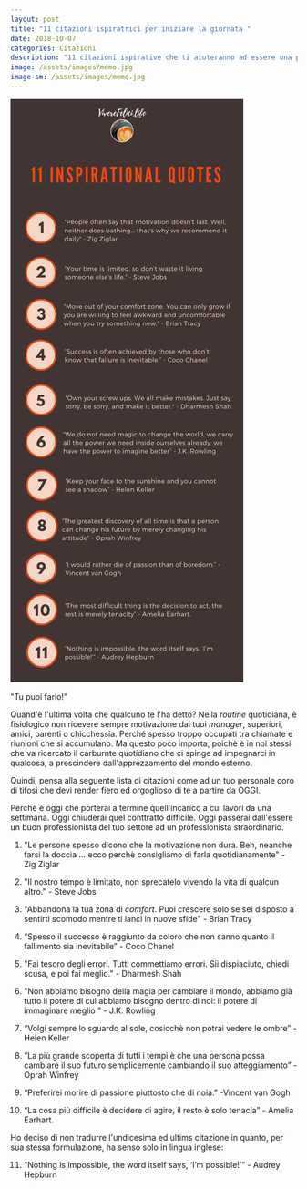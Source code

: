 ```yaml
---
layout: post
title: "11 citazioni ispiratrici per iniziare la giornata "
date: 2018-10-07
categories: Citazioni
description: "11 citazioni ispirative che ti aiuteranno ad essere una persona ed un professionista migliore"
image: /assets/images/memo.jpg
image-sm: /assets/images/memo.jpg
---
```


![](/assets/images/intro.png)  


"Tu puoi farlo!"

Quand'è l'ultima volta che qualcuno te l'ha detto?
Nella _routine_ quotidiana, è fisiologico non ricevere sempre motivazione dai tuoi _manager_, superiori, amici, parenti o chicchessia. Perché spesso troppo occupati tra chiamate e riunioni che si accumulano. Ma questo poco importa, poichè è in noi stessi che va ricercato il carburnte quotidiano che ci spinge ad impegnarci in qualcosa, a prescindere dall'apprezzamento del mondo esterno.

Quindi, pensa alla seguente lista di citazioni come ad un tuo personale coro di tifosi che devi render fiero ed orgoglioso di te a partire da OGGI.

Perchè è oggi che porterai a termine quell'incarico a cui lavori da una settimana. Oggi chiuderai quel conttratto difficile. Oggi passerai dall'essere un buon professionista del tuo settore ad un professionista straordinario.

1. "Le persone spesso dicono che la motivazione non dura. Beh, neanche farsi la doccia ... ecco perchè consigliamo di farla quotidianamente" - Zig Ziglar

2. "Il nostro tempo è limitato, non sprecatelo vivendo la vita di qualcun altro." - Steve Jobs

3. "Abbandona la tua zona di _comfort_. Puoi crescere solo se sei disposto a sentirti scomodo mentre ti lanci in nuove sfide" - Brian Tracy

4. “Spesso il successo è raggiunto da coloro che non sanno quanto il fallimento sia inevitabile” - Coco Chanel

5. "Fai tesoro degli errori. Tutti commettiamo errori. Sii dispiaciuto, chiedi scusa, e poi fai meglio." - Dharmesh Shah

6. "Non abbiamo bisogno della magia per cambiare il mondo, abbiamo già tutto il potere di cui abbiamo bisogno dentro di noi: il potere di immaginare meglio ” - J.K. Rowling

7. “Volgi sempre lo sguardo al sole, cosicchè non potrai vedere le ombre” - Helen Keller

8. “La più grande scoperta di tutti i tempi è che una persona possa cambiare il suo futuro semplicemente cambiando il suo atteggiamento” - Oprah Winfrey

9. “Preferirei morire di passione piuttosto che di noia.” -Vincent van Gogh

10. “La cosa più difficile è decidere di agire, il resto è solo tenacia” - Amelia Earhart.

Ho deciso di non tradurre l'undicesima ed ultims citazione in quanto, per sua stessa formulazione, ha senso solo in lingua inglese:

11. “Nothing is impossible, the word itself says, ‘I’m possible!’” - Audrey Hepburn
